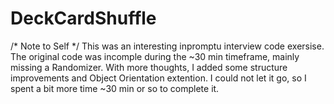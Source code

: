 # DeckCardShuffle
/* Note to Self */
This was an interesting inpromptu interview code exersise.
The original code was incomple during the ~30 min timeframe, mainly missing a Randomizer. 
With more thoughts, I  added some structure improvements and Object Orientation extention.
I could not let it go, so I spent a bit more time ~30 min or so to complete it. 
